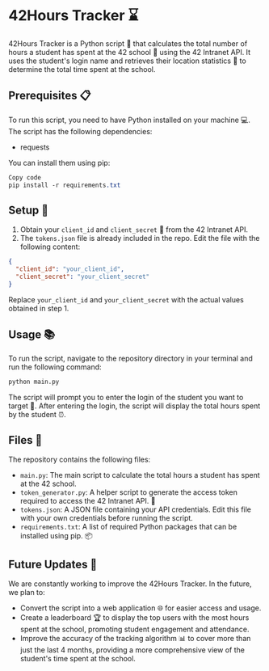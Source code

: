 # 42Hours Tracker ⌛

42Hours Tracker is a Python script 🐍 that calculates the total number of hours a student has spent at the 42 school 🏫 using the 42 Intranet API. It uses the student's login name and retrieves their location statistics 📍 to determine the total time spent at the school.
## Prerequisites 📋

To run this script, you need to have Python installed on your machine 💻. The script has the following dependencies:
- requests

You can install them using pip:

```css
Copy code
pip install -r requirements.txt
```


## Setup 🔧 
1. Obtain your `client_id` and `client_secret` 🔑 from the 42 Intranet API. 
2. The `tokens.json` file is already included in the repo. Edit the file with the following content:

```json
{
  "client_id": "your_client_id",
  "client_secret": "your_client_secret"
}
```



Replace `your_client_id` and `your_client_secret` with the actual values obtained in step 1.
## Usage 📚

To run the script, navigate to the repository directory in your terminal and run the following command:

```python
python main.py
```



The script will prompt you to enter the login of the student you want to target 🎯. After entering the login, the script will display the total hours spent by the student ⏰.
## Files 📁

The repository contains the following files: 
- `main.py`: The main script to calculate the total hours a student has spent at the 42 school. 
- `token_generator.py`: A helper script to generate the access token required to access the 42 Intranet API. 🔐 
- `tokens.json`: A JSON file containing your API credentials. Edit this file with your own credentials before running the script. 
- `requirements.txt`: A list of required Python packages that can be installed using pip. 📦
## Future Updates 🔮

We are constantly working to improve the 42Hours Tracker. In the future, we plan to:
- Convert the script into a web application 🌐 for easier access and usage.
- Create a leaderboard 🏆 to display the top users with the most hours spent at the school, promoting student engagement and attendance.
- Improve the accuracy of the tracking algorithm 📊 to cover more than just the last 4 months, providing a more comprehensive view of the student's time spent at the school.
